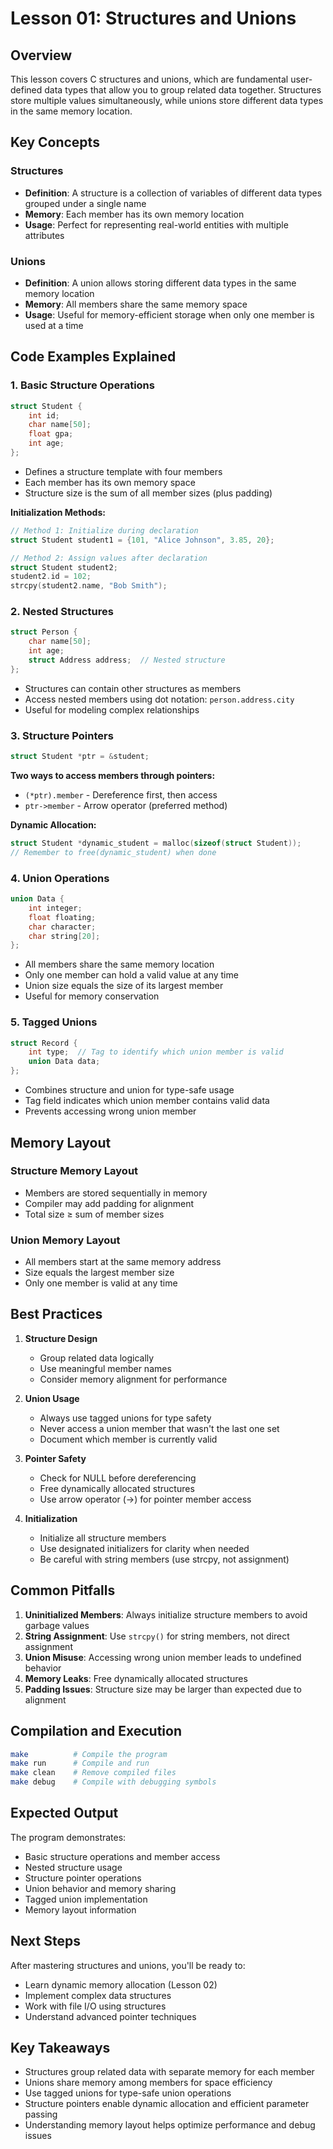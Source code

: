 # Lesson 01: Structures and Unions

## Overview

This lesson covers C structures and unions, which are fundamental user-defined data types that allow you to group related data together. Structures store multiple values simultaneously, while unions store different data types in the same memory location.

## Key Concepts

### Structures
- **Definition**: A structure is a collection of variables of different data types grouped under a single name
- **Memory**: Each member has its own memory location
- **Usage**: Perfect for representing real-world entities with multiple attributes

### Unions
- **Definition**: A union allows storing different data types in the same memory location
- **Memory**: All members share the same memory space
- **Usage**: Useful for memory-efficient storage when only one member is used at a time

## Code Examples Explained

### 1. Basic Structure Operations

```c
struct Student {
    int id;
    char name[50];
    float gpa;
    int age;
};
```

- Defines a structure template with four members
- Each member has its own memory space
- Structure size is the sum of all member sizes (plus padding)

**Initialization Methods:**
```c
// Method 1: Initialize during declaration
struct Student student1 = {101, "Alice Johnson", 3.85, 20};

// Method 2: Assign values after declaration
struct Student student2;
student2.id = 102;
strcpy(student2.name, "Bob Smith");
```

### 2. Nested Structures

```c
struct Person {
    char name[50];
    int age;
    struct Address address;  // Nested structure
};
```

- Structures can contain other structures as members
- Access nested members using dot notation: `person.address.city`
- Useful for modeling complex relationships

### 3. Structure Pointers

```c
struct Student *ptr = &student;
```

**Two ways to access members through pointers:**
- `(*ptr).member` - Dereference first, then access
- `ptr->member` - Arrow operator (preferred method)

**Dynamic Allocation:**
```c
struct Student *dynamic_student = malloc(sizeof(struct Student));
// Remember to free(dynamic_student) when done
```

### 4. Union Operations

```c
union Data {
    int integer;
    float floating;
    char character;
    char string[20];
};
```

- All members share the same memory location
- Only one member can hold a valid value at any time
- Union size equals the size of its largest member
- Useful for memory conservation

### 5. Tagged Unions

```c
struct Record {
    int type;  // Tag to identify which union member is valid
    union Data data;
};
```

- Combines structure and union for type-safe usage
- Tag field indicates which union member contains valid data
- Prevents accessing wrong union member

## Memory Layout

### Structure Memory Layout
- Members are stored sequentially in memory
- Compiler may add padding for alignment
- Total size ≥ sum of member sizes

### Union Memory Layout
- All members start at the same memory address
- Size equals the largest member size
- Only one member is valid at any time

## Best Practices

1. **Structure Design**
   - Group related data logically
   - Use meaningful member names
   - Consider memory alignment for performance

2. **Union Usage**
   - Always use tagged unions for type safety
   - Never access a union member that wasn't the last one set
   - Document which member is currently valid

3. **Pointer Safety**
   - Check for NULL before dereferencing
   - Free dynamically allocated structures
   - Use arrow operator (->) for pointer member access

4. **Initialization**
   - Initialize all structure members
   - Use designated initializers for clarity when needed
   - Be careful with string members (use strcpy, not assignment)

## Common Pitfalls

1. **Uninitialized Members**: Always initialize structure members to avoid garbage values
2. **String Assignment**: Use `strcpy()` for string members, not direct assignment
3. **Union Misuse**: Accessing wrong union member leads to undefined behavior
4. **Memory Leaks**: Free dynamically allocated structures
5. **Padding Issues**: Structure size may be larger than expected due to alignment

## Compilation and Execution

```bash
make          # Compile the program
make run      # Compile and run
make clean    # Remove compiled files
make debug    # Compile with debugging symbols
```

## Expected Output

The program demonstrates:
- Basic structure operations and member access
- Nested structure usage
- Structure pointer operations
- Union behavior and memory sharing
- Tagged union implementation
- Memory layout information

## Next Steps

After mastering structures and unions, you'll be ready to:
- Learn dynamic memory allocation (Lesson 02)
- Implement complex data structures
- Work with file I/O using structures
- Understand advanced pointer techniques

## Key Takeaways

- Structures group related data with separate memory for each member
- Unions share memory among members for space efficiency
- Use tagged unions for type-safe union operations
- Structure pointers enable dynamic allocation and efficient parameter passing
- Understanding memory layout helps optimize performance and debug issues